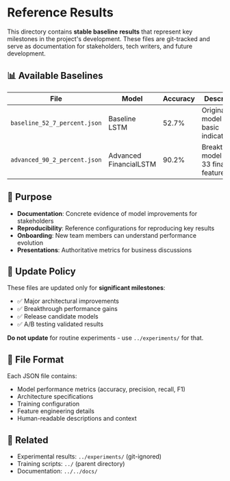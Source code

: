 # Reference Results

This directory contains **stable baseline results** that represent key milestones in the project's development. These files are git-tracked and serve as documentation for stakeholders, tech writers, and future development.

## 📊 Available Baselines

| File | Model | Accuracy | Description |
|------|-------|----------|-------------|
| `baseline_52_7_percent.json` | Baseline LSTM | 52.7% | Original model with basic indicators |
| `advanced_90_2_percent.json` | Advanced FinancialLSTM | 90.2% | Breakthrough model with 33 financial features |

## 🎯 Purpose

- **Documentation**: Concrete evidence of model improvements for stakeholders
- **Reproducibility**: Reference configurations for reproducing key results  
- **Onboarding**: New team members can understand performance evolution
- **Presentations**: Authoritative metrics for business discussions

## 🔄 Update Policy

These files are updated only for **significant milestones**:
- ✅ Major architectural improvements
- ✅ Breakthrough performance gains  
- ✅ Release candidate models
- ✅ A/B testing validated results

**Do not update** for routine experiments - use `../experiments/` for that.

## 📝 File Format

Each JSON file contains:
- Model performance metrics (accuracy, precision, recall, F1)
- Architecture specifications  
- Training configuration
- Feature engineering details
- Human-readable descriptions and context

## 🔗 Related

- Experimental results: `../experiments/` (git-ignored)
- Training scripts: `../` (parent directory)
- Documentation: `../../docs/`